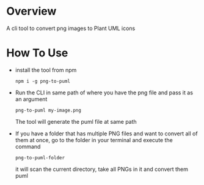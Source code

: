 # Overview
A cli tool to convert png images to Plant UML icons

# How To Use
- install the tool from npm
  ```
  npm i -g png-to-puml
  ```
- Run the CLI in same path of where you have the png file and pass it as an argument
  ```
  png-to-puml my-image.png
  ```
  The tool will generate the puml file at same path

- If you have a folder that has multiple PNG files and want to convert all of them at once, go to the folder in your terminal and execute the command 

  ```
  png-to-puml-folder
  ```
  it will scan the current directory, take all PNGs in it and convert them puml


